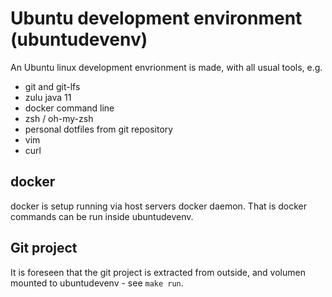 # Ubuntu development environment (ubuntudevenv)

An Ubuntu linux development envrionment is made, with all usual tools, e.g.

* git and git-lfs
* zulu java 11
* docker command line
* zsh / oh-my-zsh
* personal dotfiles from git repository
* vim
* curl

## docker
docker is setup running via host servers docker daemon. That is docker
commands can be run inside ubuntudevenv.

## Git project
It is foreseen that the git project is extracted from outside, and volumen
mounted to ubuntudevenv  - see `make run`.
